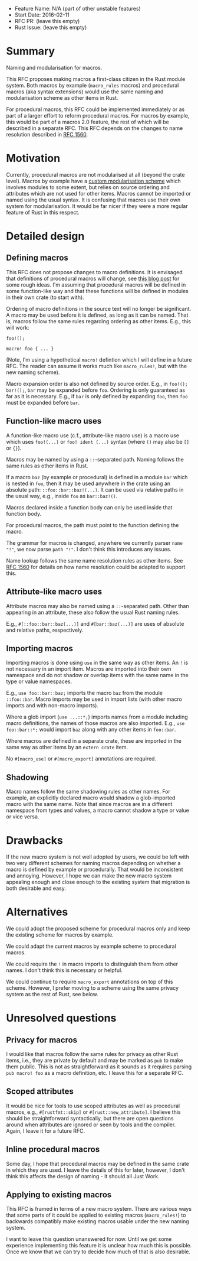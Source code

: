 - Feature Name: N/A (part of other unstable features)
- Start Date: 2016-02-11
- RFC PR: (leave this empty)
- Rust Issue: (leave this empty)

# Summary
[summary]: #summary

Naming and modularisation for macros.

This RFC proposes making macros a first-class citizen in the Rust module system.
Both macros by example (`macro_rules` macros) and procedural macros (aka syntax
extensions) would use the same naming and modularisation scheme as other items
in Rust.

For procedural macros, this RFC could be implemented immediately or as part of a
larger effort to reform procedural macros. For macros by example, this would be
part of a macros 2.0 feature, the rest of which will be described in a separate
RFC. This RFC depends on the changes to name resolution described in
[RFC 1560](https://github.com/rust-lang/rfcs/pull/1560).

# Motivation
[motivation]: #motivation

Currently, procedural macros are not modularised at all (beyond the crate
level). Macros by example have a [custom modularisation
scheme](https://github.com/rust-lang/rfcs/blob/master/text/0453-macro-reform.md)
which involves modules to some extent, but relies on source ordering and
attributes which are not used for other items. Macros cannot be imported or
named using the usual syntax. It is confusing that macros use their own system
for modularisation. It would be far nicer if they were a more regular feature of
Rust in this respect.


# Detailed design
[design]: #detailed-design

## Defining macros

This RFC does not propose changes to macro definitions. It is envisaged that
definitions of procedural macros will change, see [this blog post](http://ncameron.org/blog/macro-plans-syntax/)
for some rough ideas. I'm assuming that procedural macros will be defined in
some function-like way and that these functions will be defined in modules in
their own crate (to start with).

Ordering of macro definitions in the source text will no longer be significant.
A macro may be used before it is defined, as long as it can be named. That is,
macros follow the same rules regarding ordering as other items. E.g., this will
work:

```
foo!();

macro! foo { ... }
```

(Note, I'm using a hypothetical `macro!` defintion which I will define in a future
RFC. The reader can assume it works much like `macro_rules!`, but with the new
naming scheme).

Macro expansion order is also not defined by source order. E.g., in `foo!(); bar!();`,
`bar` may be expanded before `foo`. Ordering is only guaranteed as far as it is
necessary. E.g., if `bar` is only defined by expanding `foo`, then `foo` must be
expanded before `bar`.

## Function-like macro uses

A function-like macro use (c.f., attribute-like macro use) is a macro use which
uses `foo!(...)` or `foo! ident (...)` syntax (where `()` may also be `[]` or `{}`).

Macros may be named by using a `::`-separated path. Naming follows the same
rules as other items in Rust.

If a macro `baz` (by example or procedural) is defined in a module `bar` which
is nested in `foo`, then it may be used anywhere in the crate using an
absolute path: `::foo::bar::baz!(...)`. It can be used via relative paths in the
usual way, e.g., inside `foo` as `bar::baz!()`.

Macros declared inside a function body can only be used inside that function
body.

For procedural macros, the path must point to the function defining the macro.

The grammar for macros is changed, anywhere we currently parser `name "!"`, we
now parse `path "!"`. I don't think this introduces any issues.

Name lookup follows the same name resolution rules as other items. See [RFC
1560](https://github.com/rust-lang/rfcs/pull/1560) for details on how name
resolution could be adapted to support this.

## Attribute-like macro uses

Attribute macros may also be named using a `::`-separated path. Other than
appearing in an attribute, these also follow the usual Rust naming rules.

E.g., `#[::foo::bar::baz(...)]` and `#[bar::baz(...)]` are uses of absolute and
relative paths, respectively.


## Importing macros

Importing macros is done using `use` in the same way as other items. An `!` is
not necessary in an import item. Macros are imported into their own namespace
and do not shadow or overlap items with the same name in the type or value
namespaces.

E.g., `use foo::bar::baz;` imports the macro `baz` from the module `::foo::bar`.
Macro imports may be used in import lists (with other macro imports and with
non-macro imports).

Where a glob import (`use ...::*;`) imports names from a module including macro
definitions, the names of those macros are also imported. E.g., `use
foo::bar::*;` would import `baz` along with any other items in `foo::bar`.

Where macros are defined in a separate crate, these are imported in the same way
as other items by an `extern crate` item.

No `#[macro_use]` or `#[macro_export]` annotations are required.


## Shadowing

Macro names follow the same shadowing rules as other names. For example, an
explicitly declared macro would shadow a glob-imported macro with the same name.
Note that since macros are in a different namespace from types and values, a
macro cannot shadow a type or value or vice versa.


# Drawbacks
[drawbacks]: #drawbacks

If the new macro system is not well adopted by users, we could be left with two
very different schemes for naming macros depending on whether a macro is defined
by example or procedurally. That would be inconsistent and annoying. However, I
hope we can make the new macro system appealing enough and close enough to the
existing system that migration is both desirable and easy.


# Alternatives
[alternatives]: #alternatives

We could adopt the proposed scheme for procedural macros only and keep the
existing scheme for macros by example.

We could adapt the current macros by example scheme to procedural macros.

We could require the `!` in macro imports to distinguish them from other names.
I don't think this is necessary or helpful.

We could continue to require `macro_export` annotations on top of this scheme.
However, I prefer moving to a scheme using the same privacy system as the rest
of Rust, see below.


# Unresolved questions
[unresolved]: #unresolved-questions

## Privacy for macros

I would like that macros follow the same rules for privacy as other Rust items,
i.e., they are private by default and may be marked as `pub` to make them
public. This is not as straightforward as it sounds as it requires parsing `pub
macro! foo` as a macro definition, etc. I leave this for a separate RFC.

## Scoped attributes

It would be nice for tools to use scoped attributes as well as procedural
macros, e.g., `#[rustfmt::skip]` or `#[rust::new_attribute]`. I believe this
should be straightforward syntactically, but there are open questions around
when attributes are ignored or seen by tools and the compiler. Again, I leave it
for a future RFC.

## Inline procedural macros

Some day, I hope that procedural macros may be defined in the same crate in
which they are used. I leave the details of this for later, however, I don't
think this affects the design of naming - it should all Just Work.

## Applying to existing macros

This RFC is framed in terms of a new macro system. There are various ways that
some parts of it could be applied to existing macros (`macro_rules!`) to
backwards compatibly make existing macros usable under the new naming system.

I want to leave this question unanswered for now. Until we get some experience
implementing this feature it is unclear how much this is possible. Once we know
that we can try to decide how much of that is also desirable.
